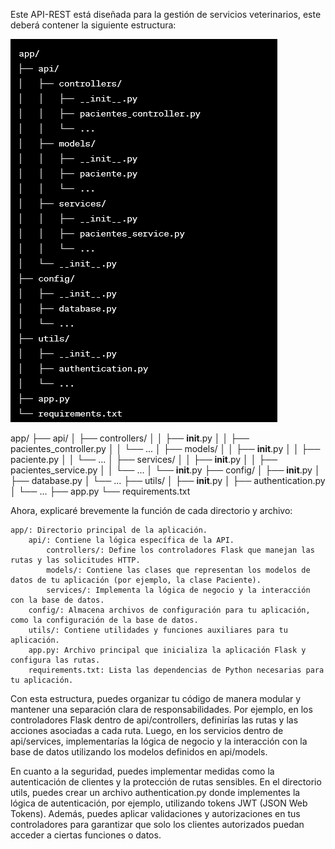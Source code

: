 Este API-REST está diseñada para la gestión de servicios veterinarios, este deberá contener la siguiente estructura:

![Alt text](image.png)

app/
├── api/
│   ├── controllers/
│   │   ├── __init__.py
│   │   ├── pacientes_controller.py
│   │   └── ...
│   ├── models/
│   │   ├── __init__.py
│   │   ├── paciente.py
│   │   └── ...
│   ├── services/
│   │   ├── __init__.py
│   │   ├── pacientes_service.py
│   │   └── ...
│   └── __init__.py
├── config/
│   ├── __init__.py
│   ├── database.py
│   └── ...
├── utils/
│   ├── __init__.py
│   ├── authentication.py
│   └── ...
├── app.py
└── requirements.txt

Ahora, explicaré brevemente la función de cada directorio y archivo:

    app/: Directorio principal de la aplicación.
        api/: Contiene la lógica específica de la API.
            controllers/: Define los controladores Flask que manejan las rutas y las solicitudes HTTP.
            models/: Contiene las clases que representan los modelos de datos de tu aplicación (por ejemplo, la clase Paciente).
            services/: Implementa la lógica de negocio y la interacción con la base de datos.
        config/: Almacena archivos de configuración para tu aplicación, como la configuración de la base de datos.
        utils/: Contiene utilidades y funciones auxiliares para tu aplicación.
        app.py: Archivo principal que inicializa la aplicación Flask y configura las rutas.
        requirements.txt: Lista las dependencias de Python necesarias para tu aplicación.

Con esta estructura, puedes organizar tu código de manera modular y mantener una separación clara de responsabilidades. Por ejemplo, en los controladores Flask dentro de api/controllers, definirías las rutas y las acciones asociadas a cada ruta. Luego, en los servicios dentro de api/services, implementarías la lógica de negocio y la interacción con la base de datos utilizando los modelos definidos en api/models.

En cuanto a la seguridad, puedes implementar medidas como la autenticación de clientes y la protección de rutas sensibles. En el directorio utils, puedes crear un archivo authentication.py donde implementes la lógica de autenticación, por ejemplo, utilizando tokens JWT (JSON Web Tokens). Además, puedes aplicar validaciones y autorizaciones en tus controladores para garantizar que solo los clientes autorizados puedan acceder a ciertas funciones o datos.
